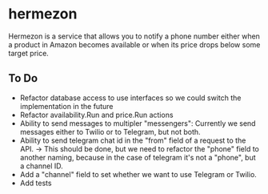 # hermezon
Hermezon is a service that allows you to notify a phone number either when a product in Amazon becomes available or when its price drops below some target price.


## To Do

- Refactor database access to use interfaces so we could switch the implementation in the future
- Refactor availability.Run and price.Run actions
- Ability to send messages to multipler "messengers": Currently we send messages either to Twilio or to Telegram, but not both.
- Ability to send telegram chat id in the "from" field of a request to the API. -> This should be done, but we need to refactor the "phone" field to another naming, because in the case of telegram it's not a "phone", but a channel ID.
- Add a "channel" field to set whether we want to use Telegram or Twilio.
- Add tests
